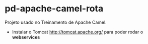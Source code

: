 # pd-apache-camel-rota
Projeto usado no Treinamento de Apache Camel.


- Instalar o Tomcat http://tomcat.apache.org/ para poder rodar o <b>webservices</b>

